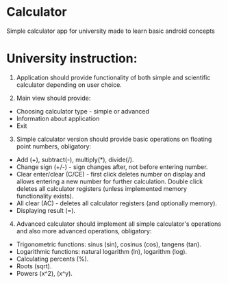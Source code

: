 # Calculator
Simple calculator app for university made to learn basic android concepts

# University instruction: 
1) Application should provide functionality of both simple and scientific calculator depending on user choice.

2) Main view should provide:
* Choosing calculator type - simple or advanced
* Information about application
* Exit
3) Simple calculator version should provide basic operations on floating point numbers, obligatory:
* Add (+), subtract(-), multiply(*), divide(/).
* Change sign (+/-) - sign changes after, not before entering number.
* Clear   enter/clear   (C/CE)   -   first click deletes number on display and allows entering a new number for further calculation. Double click deletes all calculator registers (unless implemented memory functionality exists).
* All  clear  (AC)  -  deletes all calculator registers  (and optionally memory).
* Displaying result (=).
4) Advanced calculator should implement all simple calculator's operations and also more advanced operations, obligatory:
* Trigonometric functions: sinus (sin), cosinus (cos), tangens (tan).
* Logarithmic functions: natural logarithm (ln), logarithm (log).
* Calculating percents (%).
* Roots (sqrt).
 * Powers (x^2), (x^y).
